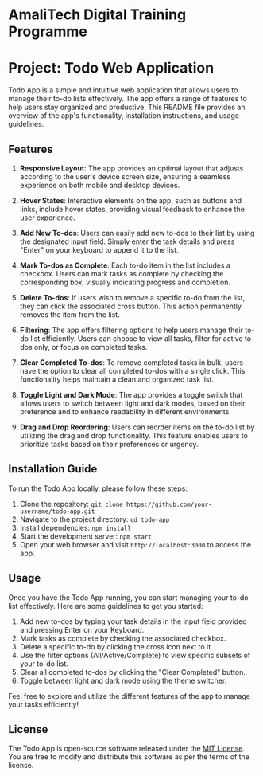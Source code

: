 # AmaliTech Digital Training Programme
# Project: Todo Web Application
Todo App is a simple and intuitive web application that allows users to manage their to-do lists effectively.
The app offers a range of features to help users stay organized and productive.
This README file provides an overview of the app's functionality, installation instructions, and usage guidelines.

## Features

1. **Responsive Layout**: The app provides an optimal layout that adjusts according to the user's device screen size,
    ensuring a seamless experience on both mobile and desktop devices.

3. **Hover States**: Interactive elements on the app, such as buttons and links, include hover states,
   providing visual feedback to enhance the user experience.

5. **Add New To-dos**: Users can easily add new to-dos to their list by using the designated input field. Simply enter the task details and press "Enter" on your keyboard to append it to the list.

6. **Mark To-dos as Complete**: Each to-do item in the list includes a checkbox. Users can mark tasks as complete by checking the corresponding box, visually indicating progress and completion.

7. **Delete To-dos**: If users wish to remove a specific to-do from the list, they can click the associated cross button. This action permanently removes the item from the list.

8. **Filtering**: The app offers filtering options to help users manage their to-do list efficiently. Users can choose to view all tasks, filter for active to-dos only, or focus on completed tasks.

9. **Clear Completed To-dos**: To remove completed tasks in bulk, users have the option to clear all completed to-dos with a single click. This functionality helps maintain a clean and organized task list.

10. **Toggle Light and Dark Mode**: The app provides a toggle switch that allows users to switch between light and dark modes, based on their preference and to enhance readability in different environments.

11. **Drag and Drop Reordering**: Users can reorder items on the to-do list by utilizing the drag and drop functionality. This feature enables users to prioritize tasks based on their preferences or urgency.

## Installation Guide

To run the Todo App locally, please follow these steps:

1. Clone the repository: `git clone https://github.com/your-username/todo-app.git`
2. Navigate to the project directory: `cd todo-app`
3. Install dependencies: `npm install`
4. Start the development server: `npm start`
5. Open your web browser and visit `http://localhost:3000` to access the app.

## Usage

Once you have the Todo App running, you can start managing your to-do list effectively. Here are some guidelines to get you started:

1. Add new to-dos by typing your task details in the input field provided and pressing Enter on your Keyboard.
2. Mark tasks as complete by checking the associated checkbox.
3. Delete a specific to-do by clicking the cross icon next to it.
4. Use the filter options (All/Active/Complete) to view specific subsets of your to-do list.
5. Clear all completed to-dos by clicking the "Clear Completed" button.
6. Toggle between light and dark mode using the theme switcher.

Feel free to explore and utilize the different features of the app to manage your tasks efficiently!


## License

The Todo App is open-source software released under the [MIT License](https://opensource.org/licenses/MIT). You are free to modify and distribute this software as per the terms of the license.

